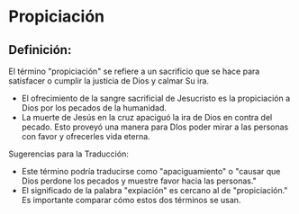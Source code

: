 # Propiciación

## Definición: 

El término "propiciación" se refiere a un sacrificio que se hace para satisfacer o cumplir la justicia de Dios y calmar Su ira.

* El ofrecimiento de la sangre sacrificial de Jesucristo es la propiciación a Dios por los pecados de la humanidad.
* La muerte de Jesús en la cruz apaciguó la ira de Dios en contra del pecado. Esto proveyó una manera para DIos poder mirar a las personas con favor y ofrecerles vida eterna.

Sugerencias para la Traducción:

* Este término podría traducirse como "apaciguamiento" o "causar que Dios perdone los pecados y muestre favor hacia las personas."
* El significado de la palabra "expiación" es cercano al de "propiciación." Es importante comparar cómo estos dos términos se usan.

